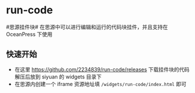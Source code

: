 # run-code

#思源挂件块# 在思源中可以进行编辑和运行的代码块挂件，并且支持在 OceanPress 下使用

## 快速开始

- 在这里 <https://github.com/2234839/run-code/releases> 下载挂件块的代码解压后放到 siyuan 的 widgets 目录下
- 在思源内创建一个 iframe 资源地址填 `/widgets/run-code/index.html` 即可

